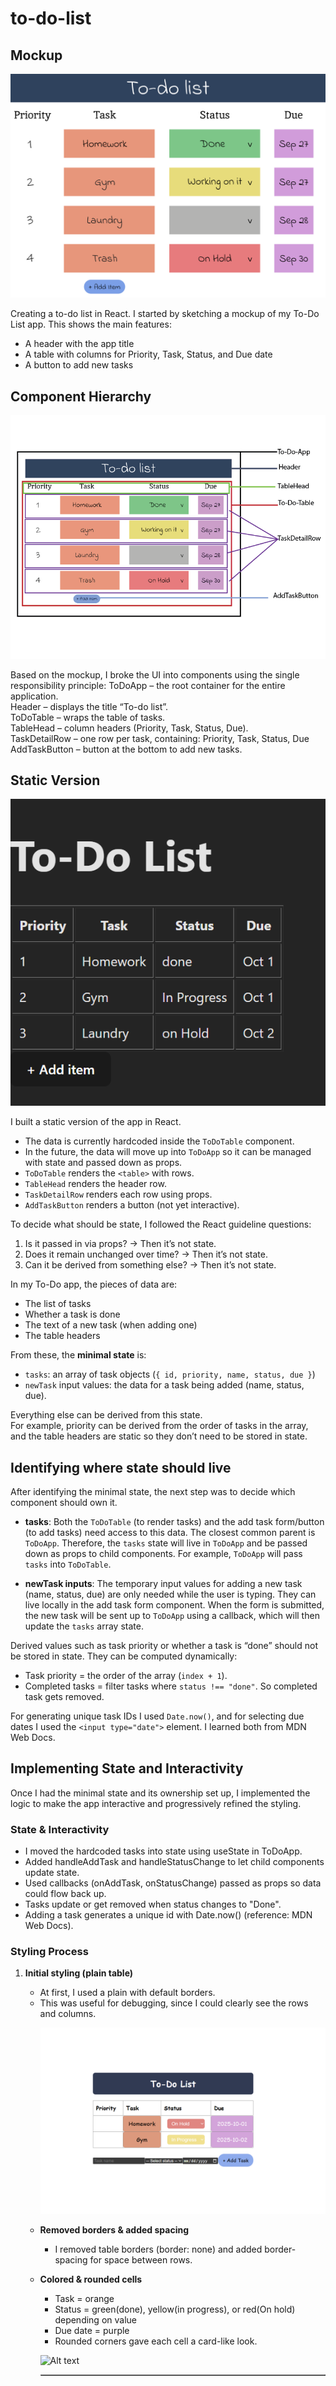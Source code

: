 # to-do-list

## Mockup

![Alt text](img/mockup.png)

Creating a to-do list in React.
I started by sketching a mockup of my To-Do List app. This shows the main features:

- A header with the app title
- A table with columns for Priority, Task, Status, and Due date
- A button to add new tasks

## Component Hierarchy

![Alt text](img/component_Hierarchy.png)

Based on the mockup, I broke the UI into components using the single responsibility principle:
ToDoApp – the root container for the entire application. <br>
Header – displays the title “To-do list”. <br>
ToDoTable – wraps the table of tasks. <br>
TableHead – column headers (Priority, Task, Status, Due). <br>
TaskDetailRow – one row per task, containing: Priority, Task, Status, Due <br>
AddTaskButton – button at the bottom to add new tasks. <br>

## Static Version<br>

![Alt text](img/StaticVersion.png)

I built a static version of the app in React.

- The data is currently hardcoded inside the `ToDoTable` component.
- In the future, the data will move up into `ToDoApp` so it can be managed with state and passed down as props.
- `ToDoTable` renders the `<table>` with rows.
- `TableHead` renders the header row.
- `TaskDetailRow` renders each row using props.
- `AddTaskButton` renders a button (not yet interactive).

To decide what should be state, I followed the React guideline questions:

1. Is it passed in via props? → Then it’s not state.
2. Does it remain unchanged over time? → Then it’s not state.
3. Can it be derived from something else? → Then it’s not state.

In my To-Do app, the pieces of data are:

- The list of tasks
- Whether a task is done
- The text of a new task (when adding one)
- The table headers

From these, the **minimal state** is:

- `tasks`: an array of task objects (`{ id, priority, name, status, due }`)
- `newTask` input values: the data for a task being added (name, status, due).

Everything else can be derived from this state.  
For example, priority can be derived from the order of tasks in the array,  
and the table headers are static so they don’t need to be stored in state.

## Identifying where state should live

After identifying the minimal state, the next step was to decide which component should own it.

- **tasks**: Both the `ToDoTable` (to render tasks) and the add task form/button (to add tasks) need access to this data. The closest common parent is `ToDoApp`. Therefore, the `tasks` state will live in `ToDoApp` and be passed down as props to child components. For example, `ToDoApp` will pass `tasks` into `ToDoTable`.

- **newTask inputs**: The temporary input values for adding a new task (name, status, due) are only needed while the user is typing. They can live locally in the add task form component. When the form is submitted, the new task will be sent up to `ToDoApp` using a callback, which will then update the `tasks` array state.

Derived values such as task priority or whether a task is “done” should not be stored in state. They can be computed dynamically:

- Task priority = the order of the array (`index + 1`).
- Completed tasks = filter tasks where `status !== "done"`. So completed task gets removed.

For generating unique task IDs I used `Date.now()`, and for selecting due dates I used
the `<input type="date">` element. I learned both from MDN Web Docs.

## Implementing State and Interactivity

Once I had the minimal state and its ownership set up, I implemented the logic to make the app interactive and progressively refined the styling.

### State & Interactivity

- I moved the hardcoded tasks into state using useState in ToDoApp.
- Added handleAddTask and handleStatusChange to let child components update state.
- Used callbacks (onAddTask, onStatusChange) passed as props so data could flow back up.
- Tasks update or get removed when status changes to "Done".
- Adding a task generates a unique id with Date.now() (reference: MDN Web Docs).

### Styling Process

1. **Initial styling (plain table)**

   - At first, I used a plain <table border="1"> with default borders.
   - This was useful for debugging, since I could clearly see the rows and columns.

   ![Alt text](img/fix.png)

2. **Removed borders & added spacing**

   - I removed table borders (border: none) and added border-spacing for space between rows.

3. **Colored & rounded cells**

   - Task = orange
   - Status = green(done), yellow(in progress), or red(On hold) depending on value
   - Due date = purple
   - Rounded corners gave each cell a card-like look.

   ![Alt text](image/final.png)
